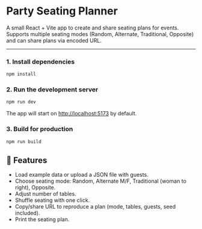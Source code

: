 # Party Seating Planner

A small React + Vite app to create and share seating plans for events.  
Supports multiple seating modes (Random, Alternate, Traditional, Opposite) and can share plans via encoded URL.

---



### 1. Install dependencies
```bash
npm install
````

### 2. Run the development server

```bash
npm run dev
```

The app will start on [http://localhost:5173](http://localhost:5173) by default.

### 3. Build for production

```bash
npm run build
```


## 🔑 Features

* Load example data or upload a JSON file with guests.
* Choose seating mode: Random, Alternate M/F, Traditional (woman to right), Opposite.
* Adjust number of tables.
* Shuffle seating with one click.
* Copy/share URL to reproduce a plan (mode, tables, guests, seed included).
* Print the seating plan.

